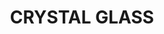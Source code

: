 ---
title: "CRYSTAL GLASS"
price: "TBA"
desc: "Opis nije dostupan"
img_path: "/assets/img/A.MIG-0094.jpg"
brand: AMMO
available: true
cat: "acrylics"
subcat: "CRYSTAL ACRYLICS  (17 mL)"
subsubcat: "SS"
---